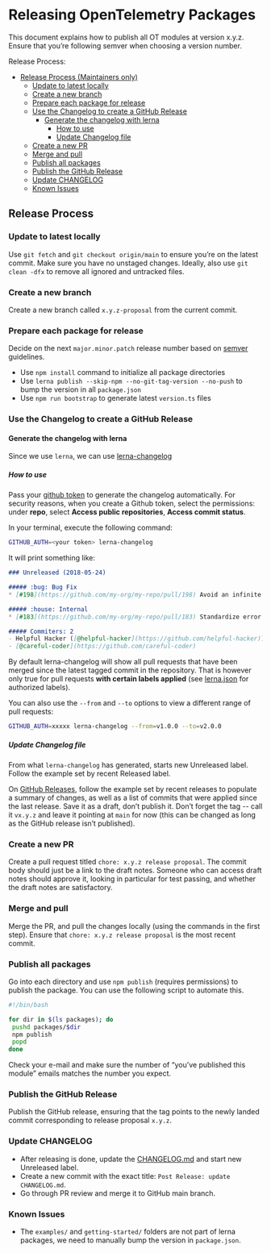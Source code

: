 # Releasing OpenTelemetry Packages

This document explains how to publish all OT modules at version x.y.z. Ensure that you’re following semver when choosing a version number.

Release Process:

- [Release Process (Maintainers only)](#release-process)
  - [Update to latest locally](#update-to-latest-locally)
  - [Create a new branch](#create-a-new-branch)
  - [Prepare each package for release](#prepare-each-package-for-release)
  - [Use the Changelog to create a GitHub Release](#use-the-changelog-to-create-a-github-release)
    - [Generate the changelog with lerna](#generate-the-changelog-with-lerna)
      - [How to use](#how-to-use)
      - [Update Changelog file](#update-changelog-file)
  - [Create a new PR](#create-a-new-pr)
  - [Merge and pull](#merge-and-pull)
  - [Publish all packages](#publish-all-packages)
  - [Publish the GitHub Release](#publish-the-github-release)
  - [Update CHANGELOG](#update-changelog)
  - [Known Issues](#known-issues)

## Release Process

### Update to latest locally

Use `git fetch` and `git checkout origin/main` to ensure you’re on the latest commit. Make sure you have no unstaged changes. Ideally, also use `git clean -dfx` to remove all ignored and untracked files.

### Create a new branch

Create a new branch called `x.y.z-proposal` from the current commit.

### Prepare each package for release

Decide on the next `major.minor.patch` release number based on [semver](http://semver.org/) guidelines.

- Use `npm install` command to initialize all package directories
- Use `lerna publish --skip-npm --no-git-tag-version --no-push` to bump the version in all `package.json`
- Use `npm run bootstrap` to generate latest `version.ts` files

### Use the Changelog to create a GitHub Release

#### Generate the changelog with lerna

Since we use `lerna`, we can use [lerna-changelog](https://github.com/lerna/lerna-changelog#lerna-changelog)

##### How to use

Pass your [github token](https://help.github.com/en/articles/creating-a-personal-access-token-for-the-command-line) to generate the changelog automatically.
For security reasons, when you create a Github token, select the permissions: under **repo**, select **Access public repositories**, **Access commit status**.

In your terminal, execute the following command:

```bash
GITHUB_AUTH=<your token> lerna-changelog
```

It will print something like:

```md
### Unreleased (2018-05-24)

##### :bug: Bug Fix
* [#198](https://github.com/my-org/my-repo/pull/198) Avoid an infinite loop ([@helpful-hacker](https://github.com/helpful-hacker))

##### :house: Internal
* [#183](https://github.com/my-org/my-repo/pull/183) Standardize error messages ([@careful-coder](https://github.com/careful-coder))

##### Commiters: 2
- Helpful Hacker ([@helpful-hacker](https://github.com/helpful-hacker))
- [@careful-coder](https://github.com/careful-coder)
```

By default lerna-changelog will show all pull requests that have been merged since the latest tagged commit in the repository. That is however only true for pull requests **with certain labels applied** (see [lerna.json](lerna.json) for authorized labels).

You can also use the `--from` and `--to` options to view a different range of pull requests:

```sh
GITHUB_AUTH=xxxxx lerna-changelog --from=v1.0.0 --to=v2.0.0
```

##### Update Changelog file

From what `lerna-changelog` has generated, starts new Unreleased label. Follow the example set by recent Released label.

On [GitHub Releases](https://github.com/open-telemetry/opentelemetry-js/releases), follow the example set by recent releases to populate a summary of changes, as well as a list of commits that were applied since the last release. Save it as a draft, don’t publish it. Don’t forget the tag -- call it `vx.y.z` and leave it pointing at `main` for now (this can be changed as long as the GitHub release isn’t published).

### Create a new PR

Create a pull request titled `chore: x.y.z release proposal`. The commit body should just be a link to the draft notes. Someone who can access draft notes should approve it, looking in particular for test passing, and whether the draft notes are satisfactory.

### Merge and pull

Merge the PR, and pull the changes locally (using the commands in the first step). Ensure that `chore: x.y.z release proposal` is the most recent commit.

### Publish all packages

Go into each directory and use `npm publish` (requires permissions) to publish the package. You can use the following script to automate this.

```bash
#!/bin/bash

for dir in $(ls packages); do
 pushd packages/$dir
 npm publish
 popd
done
```

Check your e-mail and make sure the number of “you’ve published this module” emails matches the number you expect.

### Publish the GitHub Release

Publish the GitHub release, ensuring that the tag points to the newly landed commit corresponding to release proposal `x.y.z`.

### Update CHANGELOG

- After releasing is done, update the [CHANGELOG.md](https://github.com/open-telemetry/opentelemetry-js/blob/main/CHANGELOG.md) and start new Unreleased label.
- Create a new commit with the exact title: `Post Release: update CHANGELOG.md`.
- Go through PR review and merge it to GitHub main branch.

### Known Issues

- The `examples/` and `getting-started/` folders are not part of lerna packages, we need to manually bump the version in `package.json`.
